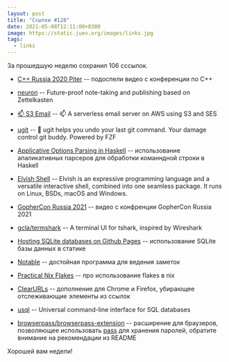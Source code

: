 ```yaml
---
layout: post
title: "Ссылки #128"
date: 2021-05-08T12:11:00+0300
image: https://static.juev.org/images/links.jpg
tags:
  - links
---
```

За прошедшую неделю сохранил 106 сссылок.

* [C++ Russia 2020
  Piter](https://www.youtube.com/playlist?list=PLZN9ZGiWZoZpzXS_y_1tZJW0OaL-HrU1F)
  -- подоспели видео с конференции по C++

* [neuron](https://github.com/srid/neuron) -- Future-proof note-taking and
  publishing based on Zettelkasten

* [📫 S3 Email](https://github.com/0x4447/0x4447_product_s3_email) -- 📫 A
  serverless email server on AWS using S3 and SES

* [ugit](https://github.com/Bhupesh-V/ugit) -- 🚨️ ugit helps you undo your last
  git command. Your damage control git buddy. Powered by FZF

* [Applicative Options Parsing in
  Haskell](https://thoughtbot.com/blog/applicative-options-parsing-in-haskell)
  -- использование апаликативных парсеров для обработки команндной строки в
  Haskell

* [Elvish Shell](https://elv.sh/) -- Elvish is an expressive programming
  language and a versatile interactive shell, combined into one seamless
  package. It runs on Linux, BSDs, macOS and Windows.

* [GopherCon Russia
  2021](https://www.youtube.com/playlist?list=PLJTW0ZQ22rrF13VQbakM7MBiQcKb31mpk)
  -- видео с конфренции GopherCon Russia 2021

* [gcla/termshark](https://github.com/gcla/termshark) -- A terminal UI for
  tshark, inspired by Wireshark

* [Hosting SQLite databases on Github
  Pages](https://phiresky.github.io/blog/2021/hosting-sqlite-databases-on-github-pages/)
  -- использование SQLite базы данных в статике

* [Notable](https://github.com/notable/notable) -- достойная программа для
  ведения заметок

* [Practical Nix Flakes](https://serokell.io/blog/practical-nix-flakes) -- про
  использование flakes в nix

* [ClearURLs](https://github.com/ClearURLs/Addon) -- дополнение для Chrome и
  Firefox, убирающее отслеживающие элементы из ссылок

* [usql](https://github.com/xo/usql) -- Universal command-line interface for SQL
  databases

* [browserpass/browserpass-extension](https://github.com/browserpass/browserpass-extension)
  -- расширение для браузеров, позволяющее использовать
  [pass](https://www.passwordstore.org/) для хранения паролей, обратите внимание
  на рекомендации из README

Хорошей вам недели!
